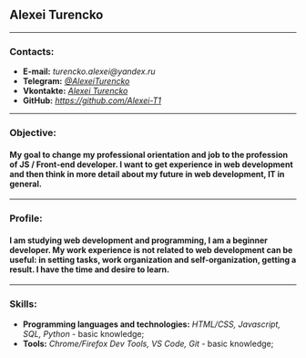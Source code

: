 ## **Alexei Turencko**

---

### **Contacts:**

- **E-mail:** _turencko.alexei@yandex.ru_
- **Telegram:** _[@AlexeiTurencko](https://t.me/AlexeiTurencko)_
- **Vkontakte:** _[Alexei Turencko](https://vk.com/id44320138)_
- **GitHub:** _https://github.com/Alexei-T1_

---

### **Objective:**

#### My goal to change my professional orientation and job to the profession of JS / Front-end developer. I want to get experience in web development and then think in more detail about my future in web development, IT in general.

---

### **Profile:**

#### I am studying web development and programming, I am a beginner developer. My work experience is not related to web development can be useful: in setting tasks, work organization and self-organization, getting a result. I have the time and desire to learn.

---

### **Skills:**

- **Programming languages and technologies:** _HTML/CSS, Javascript, SQL, Python_ - basic knowledge;
- **Tools:** _Chrome/Firefox Dev Tools, VS Code, Git_ - basic knowledge;
